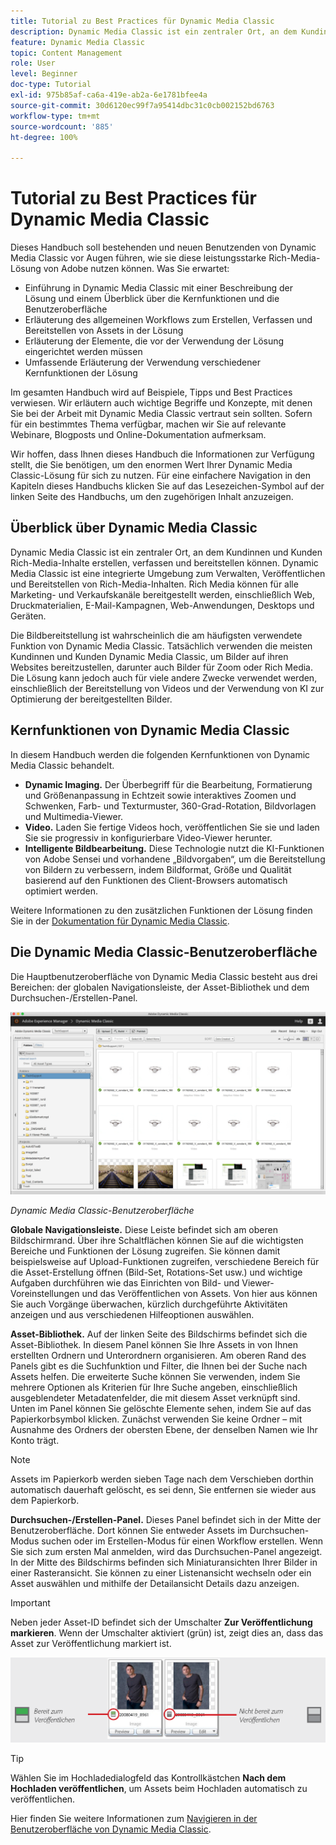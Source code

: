 ```yaml
---
title: Tutorial zu Best Practices für Dynamic Media Classic
description: Dynamic Media Classic ist ein zentraler Ort, an dem Kundinnen und Kunden Rich-Media-Inhalte erstellen, verfassen und bereitstellen können. Dieses Tutorial mit Best Practices soll bestehenden und neuen Benutzenden von Dynamic Media Classic vor Augen führen, wie sie diese leistungsstarke Rich-Media-Lösung von Adobe nutzen können. In diesem Teil des Tutorials erfahren Sie, was Dynamic Media Classic ist, und erhalten einen kurzen Überblick über Kernfunktionen und die Benutzeroberfläche.
feature: Dynamic Media Classic
topic: Content Management
role: User
level: Beginner
doc-type: Tutorial
exl-id: 975b85af-ca6a-419e-ab2a-6e1781bfee4a
source-git-commit: 30d6120ec99f7a95414dbc31c0cb002152bd6763
workflow-type: tm+mt
source-wordcount: '885'
ht-degree: 100%

---
```


# Tutorial zu Best Practices für Dynamic Media Classic

Dieses Handbuch soll bestehenden und neuen Benutzenden von Dynamic Media Classic vor Augen führen, wie sie diese leistungsstarke Rich-Media-Lösung von Adobe nutzen können. Was Sie erwartet:

- Einführung in Dynamic Media Classic mit einer Beschreibung der Lösung und einem Überblick über die Kernfunktionen und die Benutzeroberfläche
- Erläuterung des allgemeinen Workflows zum Erstellen, Verfassen und Bereitstellen von Assets in der Lösung
- Erläuterung der Elemente, die vor der Verwendung der Lösung eingerichtet werden müssen
- Umfassende Erläuterung der Verwendung verschiedener Kernfunktionen der Lösung

Im gesamten Handbuch wird auf Beispiele, Tipps und Best Practices verwiesen. Wir erläutern auch wichtige Begriffe und Konzepte, mit denen Sie bei der Arbeit mit Dynamic Media Classic vertraut sein sollten. Sofern für ein bestimmtes Thema verfügbar, machen wir Sie auf relevante Webinare, Blogposts und Online-Dokumentation aufmerksam.

Wir hoffen, dass Ihnen dieses Handbuch die Informationen zur Verfügung stellt, die Sie benötigen, um den enormen Wert Ihrer Dynamic Media Classic-Lösung für sich zu nutzen. Für eine einfachere Navigation in den Kapiteln dieses Handbuchs klicken Sie auf das Lesezeichen-Symbol auf der linken Seite des Handbuchs, um den zugehörigen Inhalt anzuzeigen.

## Überblick über Dynamic Media Classic

Dynamic Media Classic ist ein zentraler Ort, an dem Kundinnen und Kunden Rich-Media-Inhalte erstellen, verfassen und bereitstellen können. Dynamic Media Classic ist eine integrierte Umgebung zum Verwalten, Veröffentlichen und Bereitstellen von Rich-Media-Inhalten. Rich Media können für alle Marketing- und Verkaufskanäle bereitgestellt werden, einschließlich Web, Druckmaterialien, E-Mail-Kampagnen, Web-Anwendungen, Desktops und Geräten.

Die Bildbereitstellung ist wahrscheinlich die am häufigsten verwendete Funktion von Dynamic Media Classic. Tatsächlich verwenden die meisten Kundinnen und Kunden Dynamic Media Classic, um Bilder auf ihren Websites bereitzustellen, darunter auch Bilder für Zoom oder Rich Media. Die Lösung kann jedoch auch für viele andere Zwecke verwendet werden, einschließlich der Bereitstellung von Videos und der Verwendung von KI zur Optimierung der bereitgestellten Bilder.

## Kernfunktionen von Dynamic Media Classic

In diesem Handbuch werden die folgenden Kernfunktionen von Dynamic Media Classic behandelt.

- **Dynamic Imaging.** Der Überbegriff für die Bearbeitung, Formatierung und Größenanpassung in Echtzeit sowie interaktives Zoomen und Schwenken, Farb- und Texturmuster, 360-Grad-Rotation, Bildvorlagen und Multimedia-Viewer.
- **Video.** Laden Sie fertige Videos hoch, veröffentlichen Sie sie und laden Sie sie progressiv in konfigurierbare Video-Viewer herunter.
- **Intelligente Bildbearbeitung.** Diese Technologie nutzt die KI-Funktionen von Adobe Sensei und vorhandene „Bildvorgaben“, um die Bereitstellung von Bildern zu verbessern, indem Bildformat, Größe und Qualität basierend auf den Funktionen des Client-Browsers automatisch optimiert werden.

Weitere Informationen zu den zusätzlichen Funktionen der Lösung finden Sie in der [Dokumentation für Dynamic Media Classic](https://experienceleague.adobe.com/docs/dynamic-media-classic/using/intro/introduction.html?lang=de).

## Die Dynamic Media Classic-Benutzeroberfläche

Die Hauptbenutzeroberfläche von Dynamic Media Classic besteht aus drei Bereichen: der globalen Navigationsleiste, der Asset-Bibliothek und dem Durchsuchen-/Erstellen-Panel.

![Bild](assets/overview/overview-dmc-ui-ew.png)

_Dynamic Media Classic-Benutzeroberfläche_

**Globale Navigationsleiste.** Diese Leiste befindet sich am oberen Bildschirmrand. Über ihre Schaltflächen können Sie auf die wichtigsten Bereiche und Funktionen der Lösung zugreifen. Sie können damit beispielsweise auf Upload-Funktionen zugreifen, verschiedene Bereich für die Asset-Erstellung öffnen (Bild-Set, Rotations-Set usw.) und wichtige Aufgaben durchführen wie das Einrichten von Bild- und Viewer-Voreinstellungen und das Veröffentlichen von Assets. Von hier aus können Sie auch Vorgänge überwachen, kürzlich durchgeführte Aktivitäten anzeigen und aus verschiedenen Hilfeoptionen auswählen.

**Asset-Bibliothek.** Auf der linken Seite des Bildschirms befindet sich die Asset-Bibliothek. In diesem Panel können Sie Ihre Assets in von Ihnen erstellten Ordnern und Unterordnern organisieren. Am oberen Rand des Panels gibt es die Suchfunktion und Filter, die Ihnen bei der Suche nach Assets helfen. Die erweiterte Suche können Sie verwenden, indem Sie mehrere Optionen als Kriterien für Ihre Suche angeben, einschließlich ausgeblendeter Metadatenfelder, die mit diesem Asset verknüpft sind. Unten im Panel können Sie gelöschte Elemente sehen, indem Sie auf das Papierkorbsymbol klicken. Zunächst verwenden Sie keine Ordner – mit Ausnahme des Ordners der obersten Ebene, der denselben Namen wie Ihr Konto trägt.

>[!NOTE]
>
>Assets im Papierkorb werden sieben Tage nach dem Verschieben dorthin automatisch dauerhaft gelöscht, es sei denn, Sie entfernen sie wieder aus dem Papierkorb.

**Durchsuchen-/Erstellen-Panel.** Dieses Panel befindet sich in der Mitte der Benutzeroberfläche. Dort können Sie entweder Assets im Durchsuchen-Modus suchen oder im Erstellen-Modus für einen Workflow erstellen. Wenn Sie sich zum ersten Mal anmelden, wird das Durchsuchen-Panel angezeigt. In der Mitte des Bildschirms befinden sich Miniaturansichten Ihrer Bilder in einer Rasteransicht. Sie können zu einer Listenansicht wechseln oder ein Asset auswählen und mithilfe der Detailansicht Details dazu anzeigen.

>[!IMPORTANT]
>
>Neben jeder Asset-ID befindet sich der Umschalter **Zur Veröffentlichung markieren**. Wenn der Umschalter aktiviert (grün) ist, zeigt dies an, dass das Asset zur Veröffentlichung markiert ist.

![Bild](assets/overview/overview-mark-for-publish.png)

>[!TIP]
>
>Wählen Sie im Hochladedialogfeld das Kontrollkästchen **Nach dem Hochladen veröffentlichen**, um Assets beim Hochladen automatisch zu veröffentlichen.

Hier finden Sie weitere Informationen zum [Navigieren in der Benutzeroberfläche von Dynamic Media Classic](https://experienceleague.adobe.com/docs/dynamic-media-classic/using/getting-started/navigation-basics.html?lang=de).
